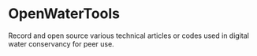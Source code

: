 # OpenWaterTools
Record and open source various technical articles or codes used in digital water conservancy for peer use.
